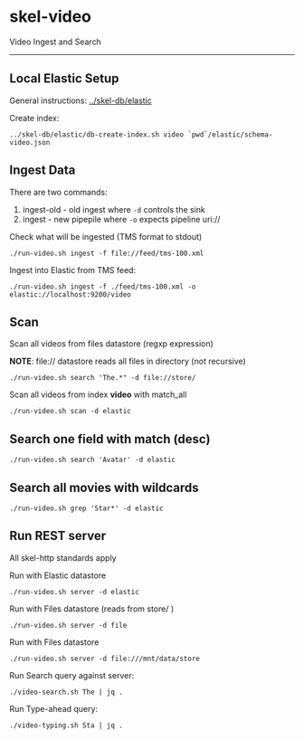 # skel-video

Video Ingest and Search

----

## Local Elastic Setup

General instructions: [../skel-db/elastic](../../skel-db/elastic)

Create index:

```
../skel-db/elastic/db-create-index.sh video `pwd`/elastic/schema-video.json
```

## Ingest Data

There are two commands:

1. ingest-old       - old ingest where ```-d``` controls the sink
2. ingest           - new pipepile where ```-o``` expects pipeline uri://

Check what will be ingested (TMS format to stdout)

```
./run-video.sh ingest -f file://feed/tms-100.xml
```

Ingest into Elastic from TMS feed:

```
./run-video.sh ingest -f ./feed/tms-100.xml -o elastic://localhost:9200/video
```

## Scan

Scan all videos from files datastore (regxp expression)

__NOTE__: file:// datastore reads all files in directory (not recursive)

```
./run-video.sh search 'The.*" -d file://store/
```


Scan all videos from index __video__ with match_all

```
./run-video.sh scan -d elastic
```

## Search one field with match (desc)

```
./run-video.sh search 'Avatar' -d elastic
```

## Search all movies with wildcards

```
./run-video.sh grep 'Star*' -d elastic
```

## Run REST server 

All skel-http standards apply


Run with Elastic datastore
```
./run-video.sh server -d elastic
```

Run with Files datastore (reads from store/ )
```
./run-video.sh server -d file
```

Run with Files datastore
```
./run-video.sh server -d file:///mnt/data/store
```

Run Search query against server:

```
./video-search.sh The | jq .
```

Run Type-ahead query:

```
./video-typing.sh Sta | jq .
```
